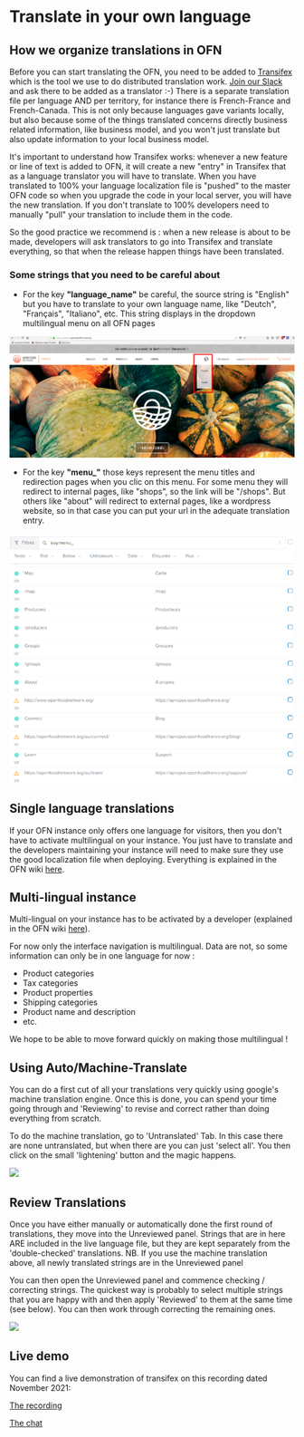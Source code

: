 # Translate in your own language

## How we organize translations in OFN

Before you can start translating the OFN, you need to be added to [Transifex](https://www.transifex.com/open-food-foundation/open-food-network/) which is the tool we use to do distributed translation work. [Join our Slack](https://openfoodnetwork.org/slack-invite) and ask there to be added as a translator :-) There is a separate translation file per language AND per territory, for instance there is French-France and French-Canada. This is not only because languages gave variants locally, but also because some of the things translated concerns directly business related information, like business model, and you won't just translate but also update information to your local business model.

It's important to understand how Transifex works: whenever a new feature or line of text is added to OFN, it will create a new "entry" in Transifex that as a language translator you will have to translate. When you have translated to 100% your language localization file is "pushed" to the master OFN code so when you upgrade the code in your local server, you will have the new translation. If you don't translate to 100% developers need to manually "pull" your translation to include them in the code.

So the good practice we recommend is : when a new release is about to be made, developers will ask translators to go into Transifex and translate everything, so that when the release happen things have been translated.

### Some strings that you need to be careful about

* For the key **"language\_name"** be careful, the source string is "English" but you have to translate to your own language name, like "Deutch", "Français", "Italiano", etc. This string displays in the dropdown multilingual menu on all OFN pages

![](../.gitbook/assets/Multilingual.png)

* For the key **"menu\_"** those keys represent the menu titles and redirection pages when you clic on this menu. For some menu they will redirect to internal pages, like "shops", so the link will be "/shops". But others like "about" will redirect to external pages, like a wordpress website, so in that case you can put your url in the adequate translation entry.

![](<../.gitbook/assets/Capture du 2018-10-08 10-42-48.png>)

## Single language translations

If your OFN instance only offers one language for visitors, then you don't have to activate multilingual on your instance. You just have to translate and the developers maintaining your instance will need to make sure they use the good localization file when deploying. Everything is explained in the OFN wiki [here](https://github.com/openfoodfoundation/ofn-install/wiki/Configuration#add-group\_vars).

## Multi-lingual instance

Multi-lingual on your instance has to be activated by a developer (explained in the OFN wiki [here](https://github.com/openfoodfoundation/ofn-install/wiki/Configuration#multilingual)).

For now only the interface navigation is multilingual. Data are not, so some information can only be in one language for now :

* Product categories
* Tax categories
* Product properties
* Shipping categories
* Product name and description
* etc.

We hope to be able to move forward quickly on making those multilingual !

## Using Auto/Machine-Translate

You can do a first cut of all your translations very quickly using google's machine translation engine. Once this is done, you can spend your time going through and 'Reviewing' to revise and correct rather than doing everything from scratch.

To do the machine translation, go to 'Untranslated' Tab. In this case there are none untranslated, but when there are you can just 'select all'. You then click on the small 'lightening' button and the magic happens.

![](../.gitbook/assets/transifex1.png)

## Review Translations <a href="#review-translations" id="review-translations"></a>

Once you have either manually or automatically done the first round of translations, they move into the Unreviewed panel. Strings that are in here ARE included in the live language file, but they are kept separately from the 'double-checked' translations. NB. If you use the machine translation above, all newly translated strings are in the Unreviewed panel

You can then open the Unreviewed panel and commence checking / correcting strings. The quickest way is probably to select multiple strings that you are happy with and then apply 'Reviewed' to them at the same time (see below). You can then work through correcting the remaining ones.

![](../.gitbook/assets/transifex2.png)

## Live demo

You can find a live demonstration of transifex on this recording dated November 2021:

[The recording](https://drive.google.com/file/d/1MgJPTD1hKui5rw1iAL0OGUAV3sUXL83J/view?usp=sharing)

[The chat](https://drive.google.com/file/d/1SSsDcMSQq2\_V6aZWZM2TzTToz9mi3Vxr/view?usp=sharing)
